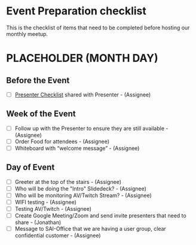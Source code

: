 # Event Preparation checklist

This is the checklist of items that need to be completed before hosting our monthly meetup.

# PLACEHOLDER (MONTH DAY)

## Before the Event
- [ ] [Presenter Checklist](README.md) shared with Presenter - (Assignee)

## Week of the Event
- [ ] Follow up with the Presenter to ensure they are still available - (Assignee)
- [ ] Order Food for attendees - (Assignee)
- [ ] Whiteboard with “welcome message” - (Assignee)

## Day of Event
- [ ] Greeter at the top of the stairs - (Assignee)
- [ ] Who will be doing the "Intro" Slidedeck? - (Assignee)
- [ ] Who will be monitoring AV/Twitch Stream? - (Assignee)
- [ ] WIFI testing - (Assignee)
- [ ] Testing AV/Twitch - (Assignee)
- [ ] Create Google Meeting/Zoom and send invite presenters that need to share - (Jonathan)
- [ ] Message to SAI-Office that we are having a user group, clear confidential customer - (Assignee)